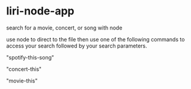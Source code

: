 # liri-node-app

search for a movie, concert, or song with node

use node to direct to the file then use one of the following commands to access your search followed by your search parameters. 

"spotify-this-song"

"concert-this"

"movie-this"

